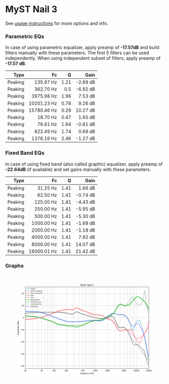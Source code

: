 # MyST Nail 3
See [usage instructions](https://github.com/jaakkopasanen/AutoEq#usage) for more options and info.

### Parametric EQs
In case of using parametric equalizer, apply preamp of **-17.57dB** and build filters manually
with these parameters. The first 5 filters can be used independently.
When using independent subset of filters, apply preamp of **-17.57 dB**.

| Type    | Fc          |    Q | Gain     |
|--------:|------------:|-----:|---------:|
| Peaking | 135.97 Hz   | 1.21 | -2.89 dB |
| Peaking | 362.70 Hz   | 0.5  | -6.92 dB |
| Peaking | 3975.98 Hz  | 1.96 | 7.53 dB  |
| Peaking | 10201.23 Hz | 0.78 | 9.26 dB  |
| Peaking | 15780.46 Hz | 0.29 | 10.27 dB |
| Peaking | 18.70 Hz    | 0.47 | 1.65 dB  |
| Peaking | 76.81 Hz    | 1.64 | -0.81 dB |
| Peaking | 822.49 Hz   | 1.74 | 0.69 dB  |
| Peaking | 1376.16 Hz  | 2.46 | -1.27 dB |

### Fixed Band EQs
In case of using fixed band (also called graphic) equalizer, apply preamp of **-22.64dB**
(if available) and set gains manually with these parameters.

| Type    | Fc          |    Q | Gain     |
|--------:|------------:|-----:|---------:|
| Peaking | 31.25 Hz    | 1.41 | 1.66 dB  |
| Peaking | 62.50 Hz    | 1.41 | -0.74 dB |
| Peaking | 125.00 Hz   | 1.41 | -4.43 dB |
| Peaking | 250.00 Hz   | 1.41 | -5.95 dB |
| Peaking | 500.00 Hz   | 1.41 | -5.30 dB |
| Peaking | 1000.00 Hz  | 1.41 | -1.69 dB |
| Peaking | 2000.00 Hz  | 1.41 | -1.18 dB |
| Peaking | 4000.00 Hz  | 1.41 | 7.92 dB  |
| Peaking | 8000.00 Hz  | 1.41 | 14.07 dB |
| Peaking | 16000.01 Hz | 1.41 | 21.42 dB |

### Graphs
![](./MyST%20Nail%203.png)